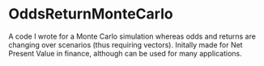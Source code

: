 # OddsReturnMonteCarlo
A code I wrote for a Monte Carlo simulation whereas odds and returns are changing over scenarios (thus requiring vectors). Initally made for Net Present Value in finance, although can be used for many applications.
